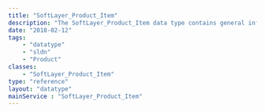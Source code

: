 ```yaml
---
title: "SoftLayer_Product_Item"
description: "The SoftLayer_Product_Item data type contains general information relating to a single SoftLayer product. "
date: "2018-02-12"
tags:
    - "datatype"
    - "sldn"
    - "Product"
classes:
    - "SoftLayer_Product_Item"
type: "reference"
layout: "datatype"
mainService : "SoftLayer_Product_Item"
---
```

